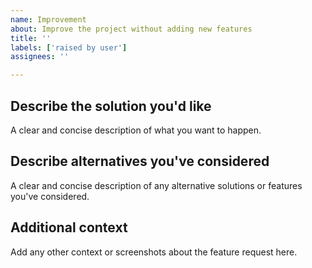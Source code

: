 ```yaml
---
name: Improvement
about: Improve the project without adding new features
title: ''
labels: ['raised by user']
assignees: ''

---
```


## Describe the solution you'd like
A clear and concise description of what you want to happen.

## Describe alternatives you've considered
A clear and concise description of any alternative solutions or features you've considered.

## Additional context
Add any other context or screenshots about the feature request here.
